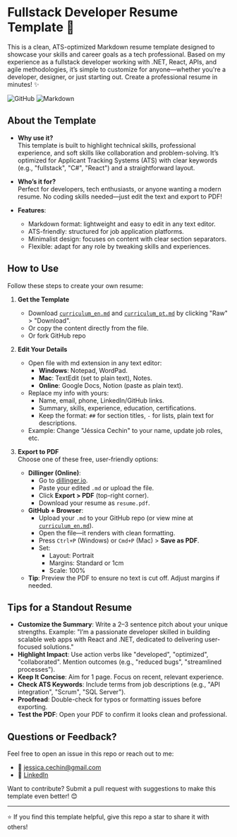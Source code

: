 # Fullstack Developer Resume Template 🚀

This is a clean, ATS-optimized Markdown resume template designed to showcase your skills and career goals as a tech professional. Based on my experience as a fullstack developer working with .NET, React, APIs, and agile methodologies, it’s simple to customize for anyone—whether you're a developer, designer, or just starting out. Create a professional resume in minutes! ✨

![GitHub](https://img.shields.io/badge/GitHub-Resume_Template-blue?logo=github) ![Markdown](https://img.shields.io/badge/Markdown-Simple_&_Clean-green)

## About the Template

- **Why use it?**  
  This template is built to highlight technical skills, professional experience, and soft skills like collaboration and problem-solving. It’s optimized for Applicant Tracking Systems (ATS) with clear keywords (e.g., "fullstack", "C#", "React") and a straightforward layout.

- **Who’s it for?**  
  Perfect for developers, tech enthusiasts, or anyone wanting a modern resume. No coding skills needed—just edit the text and export to PDF!

- **Features**:  
  - Markdown format: lightweight and easy to edit in any text editor.  
  - ATS-friendly: structured for job application platforms.  
  - Minimalist design: focuses on content with clear section separators.  
  - Flexible: adapt for any role by tweaking skills and experiences.


## How to Use
Follow these steps to create your own resume:

1. **Get the Template**  
   - Download [`curriculum_en.md`](./curriculum_en.md) and [`curriculum_pt.md`](./curriculum_en.md) by clicking "Raw" > "Download".  
   - Or copy the content directly from the file.
   - Or fork GitHub repo

2. **Edit Your Details**  
   - Open file with md extension in any text editor:  
     - **Windows**: Notepad, WordPad.  
     - **Mac**: TextEdit (set to plain text), Notes.  
     - **Online**: Google Docs, Notion (paste as plain text).  
   - Replace my info with yours:  
     - Name, email, phone, LinkedIn/GitHub links.  
     - Summary, skills, experience, education, certifications.  
     - Keep the format: `##` for section titles, `-` for lists, plain text for descriptions.  
   - Example: Change "Jéssica Cechin" to your name, update job roles, etc.

3. **Export to PDF**  
   Choose one of these free, user-friendly options:  
   - **Dillinger (Online)**:  
     - Go to [dillinger.io](https://dillinger.io/).  
     - Paste your edited `.md` or upload the file.  
     - Click **Export > PDF** (top-right corner).  
     - Download your resume as `resume.pdf`.  
   - **GitHub + Browser**:  
     - Upload your `.md` to your GitHub repo (or view mine at [`curriculum_en.md`](./curriculum_en.md)).  
     - Open the file—it renders with clean formatting.  
     - Press `Ctrl+P` (Windows) or `Cmd+P` (Mac) > **Save as PDF**.  
     - Set:  
       - Layout: Portrait  
       - Margins: Standard or 1cm  
       - Scale: 100%  
   - **Tip**: Preview the PDF to ensure no text is cut off. Adjust margins if needed.

## Tips for a Standout Resume

- **Customize the Summary**: Write a 2–3 sentence pitch about your unique strengths. Example: "I’m a passionate developer skilled in building scalable web apps with React and .NET, dedicated to delivering user-focused solutions."
- **Highlight Impact**: Use action verbs like "developed", "optimized", "collaborated". Mention outcomes (e.g., "reduced bugs", "streamlined processes").
- **Keep It Concise**: Aim for 1 page. Focus on recent, relevant experience.
- **Check ATS Keywords**: Include terms from job descriptions (e.g., "API integration", "Scrum", "SQL Server").
- **Proofread**: Double-check for typos or formatting issues before exporting.
- **Test the PDF**: Open your PDF to confirm it looks clean and professional.

## Questions or Feedback?

Feel free to open an issue in this repo or reach out to me:  
- 📧 [jessica.cechin@gmail.com](mailto:jessica.cechin@gmail.com)  
- 🔗 [LinkedIn](https://www.linkedin.com/in/jessicacechin)  

Want to contribute? Submit a pull request with suggestions to make this template even better! 😊

---

⭐ If you find this template helpful, give this repo a star to share it with others!